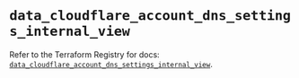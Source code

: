# `data_cloudflare_account_dns_settings_internal_view`

Refer to the Terraform Registry for docs: [`data_cloudflare_account_dns_settings_internal_view`](https://registry.terraform.io/providers/cloudflare/cloudflare/5.6.0/docs/data-sources/account_dns_settings_internal_view).
